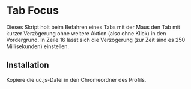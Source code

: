 # Tab Focus
Dieses Skript holt beim Befahren eines Tabs mit der Maus den Tab mit kurzer Verzögerung ohne weitere Aktion (also ohne Klick) in den Vordergrund. In 
Zeile 16 lässt sich die Verzögerung (zur Zeit sind es 250 Millisekunden) einstellen.

## Installation
Kopiere die uc.js-Datei in den Chromeordner des Profils.